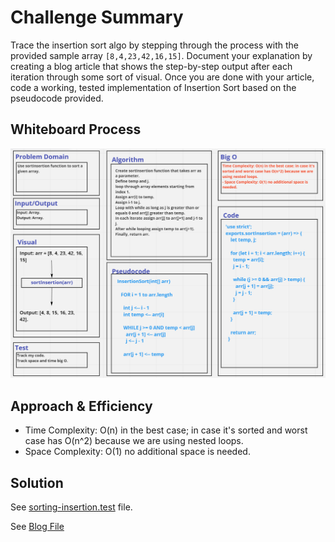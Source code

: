 # Challenge Summary
Trace the insertion sort algo by stepping through the process with the provided sample array `[8,4,23,42,16,15]`. Document your explanation by creating a blog article that shows the step-by-step output after each iteration through some sort of visual.
Once you are done with your article, code a working, tested implementation of Insertion Sort based on the pseudocode provided.

## Whiteboard Process

![](./insertionSorta.PNG)

## Approach & Efficiency
- Time Complexity: O(n) in the best case; in case it's sorted and worst case has O(n^2) because we are using nested loops. 
- Space Complexity: O(1) no additional space is needed. 

## Solution
See [sorting-insertion.test](./__tests__/sorting-insertion.test.js) file.

See [Blog File](./BLOG.md)
